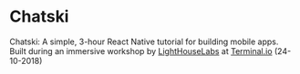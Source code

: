 # Chatski
Chatski: A simple, 3-hour React Native tutorial for building mobile apps. <br>
Built during an immersive workshop by [LightHouseLabs](http://lighthouse-labs.thinkific.com/) at [Terminal.io](https://terminal.io/) (24-10-2018)
